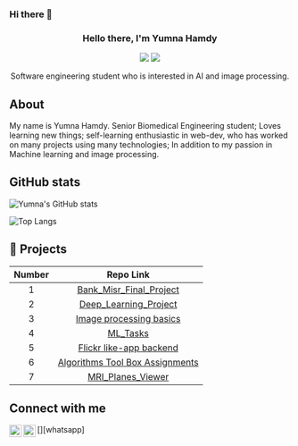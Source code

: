 ### Hi there 👋

<div align="center">
  
  ### Hello there, I'm Yumna Hamdy 
  

  [![](https://komarev.com/ghpvc/?username=Yumna-Hamdy&color=blue&label=Profile%20Views)](https://github.com/Yumna-Hamdy/Yumna-Hamdy)
  [![](https://img.shields.io/github/followers/Yumna-Hamdy?label=GitHub%20Followers)](https://github.com/Yumna-Hamdy/Yumna-Hamdy)
  
  Software engineering student who is interested in AI and image processing.
</div>


About
-----
My name is Yumna Hamdy. Senior Biomedical Engineering student; Loves learning new things; self-learning enthusiastic in web-dev, who has worked on many projects using many technologies; In addition to my passion in Machine learning and image processing.  


GitHub stats
------------
![Yumna's GitHub stats](https://github-readme-stats.vercel.app/api?username=Yumna-Hamdy&hide=stars&count_private=true&show_icons=true&include_all_commits=true&theme=tokyonight)

![Top Langs](https://github-readme-stats.vercel.app/api/top-langs/?username=Yumna-Hamdy&layout=compact&langs_count=6&hide=html&theme=tokyonight)


🫠 Projects
--------
| Number | Repo Link  |
| :-----: | :-: |
| 1 | [Bank_Misr_Final_Project](https://github.com/Yumna-Hamdy/BankMisrFinalProject) |
| 2 | [Deep_Learning_Project](https://github.com/Yumna-Hamdy/Deep-Learning-Detecring-Melanoma) |
| 3 | [Image processing basics](https://github.com/Yumna-Hamdy/imagesTasks) |
| 4 | [ML_Tasks](https://github.com/Yumna-Hamdy/Machine-Learning/tree/main) |
| 5 | [Flickr like-app backend](https://github.com/Yumna-Hamdy/software-project/tree/main/flickr-backend) |
| 6 | [Algorithms Tool Box Assignments](https://github.com/Yumna-Hamdy/Algorithms-tool-box) |
| 7 | [MRI_Planes_Viewer](https://github.com/Yumna-Hamdy/MRI_Planes_Viewer) |


Connect with me 
-----------------------------------------------------
[<img align="left" width="22px" src="https://cdn.jsdelivr.net/npm/simple-icons@v3/icons/linkedin.svg" />][linkedin]
[<img align="left" width="22px" src="https://cdn.jsdelivr.net/npm/simple-icons@v3/icons/whatsapp.svg" />][whatsapp]


</br>

[linkedin]:https://www.linkedin.com/in/yumna-hamdy-50b20b200

